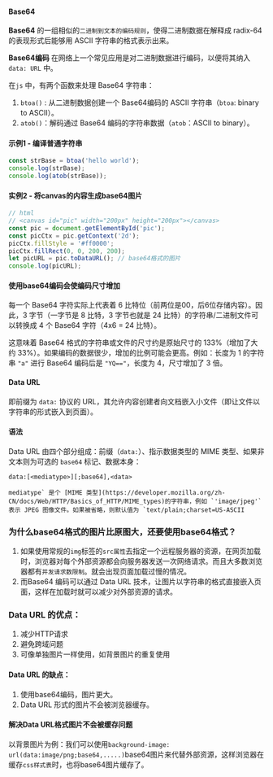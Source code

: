 #### Base64

**Base64** 的一组相似的`二进制到文本的编码规则`，使得二进制数据在解释成 radix-64 的表现形式后能够用 ASCII 字符串的格式表示出来。

**Base64编码** 在网络上一个常见应用是对二进制数据进行编码，以便将其纳入 `data: URL` 中。

在`js` 中，有两个函数来处理 Base64 字符串：

1. `btoa()` : 从二进制数据创建一个 Base64编码的 ASCII 字符串（`btoa`: binary to ASCII）。
2. `atob()`：解码通过 Base64 编码的字符串数据（`atob`：ASCII to binary）。

#### 示例1 - 编译普通字符串

```js
const strBase = btoa('hello world');
console.log(strBase);
console.log(atob(strBase));
```

#### 实例2 - 将canvas的内容生成base64图片

```js
// html
// <canvas id="pic" width="200px" height="200px"></canvas>
const pic = document.getElementById('pic');
const picCtx = pic.getContext('2d');
picCtx.fillStyle = '#ff0000';
picCtx.fillRect(0, 0, 200, 200);
let picURL = pic.toDataURL(); // base64格式的图片
console.log(picURL);
```

#### 使用base64编码会使编码尺寸增加

每一个 Base64 字符实际上代表着 6 比特位（前两位是00，后6位存储内容）。因此，3 字节（一字节是 8 比特，3 字节也就是 24 比特）的字符串/二进制文件可以转换成 4 个 Base64 字符（4x6 = 24 比特）。

这意味着 Base64 格式的字符串或文件的尺寸约是原始尺寸的 133%（增加了大约 33%）。如果编码的数据很少，增加的比例可能会更高。例如：长度为 1 的字符串 `"a"` 进行 Base64 编码后是 `"YQ=="`，长度为 4，尺寸增加了 3 倍。

#### Data URL

即前缀为 `data:` 协议的 URL，其允许内容创建者向文档嵌入小文件（即让文件以字符串的形式嵌入到页面）。

#### 语法

Data URL 由四个部分组成：前缀（`data:`）、指示数据类型的 MIME 类型、如果非文本则为可选的 `base64` 标记、数据本身：

`data:[<mediatype>][;base64],<data>`

```
mediatype` 是个 [MIME 类型](https://developer.mozilla.org/zh-CN/docs/Web/HTTP/Basics_of_HTTP/MIME_types)的字符串，例如 `'image/jpeg'` 表示 JPEG 图像文件。如果被省略，则默认值为 `text/plain;charset=US-ASCII
```



### 为什么base64格式的图片比原图大，还要使用base64格式？

1. 如果使用常规的`img`标签的`src属性`去指定一个远程服务器的资源，在网页加载时，浏览器对每个外部资源都会向服务器发送一次网络请求。而且大多数浏览器都有`并发请求数限制`。就会出现页面加载过慢的情况。
2. 而Base64 编码可以通过 Data URL 技术，让图片以字符串的格式直接嵌入页面，这样在加载时就可以减少对外部资源的请求。

### Data URL 的优点：

1. 减少HTTP请求
2. 避免跨域问题
3. 可像单独图片一样使用，如背景图片的重复使用

#### Data URL 的缺点：

1. 使用base64编码，图片更大。
2. Data URL 形式的图片不会被浏览器缓存。

#### 解决Data URL格式图片不会被缓存问题

以背景图片为例：我们可以使用`background-image: url(data:image/png;base64,.....)`base64图片来代替外部资源，这样浏览器在缓存`css样式表`时，也将base64图片缓存了。
